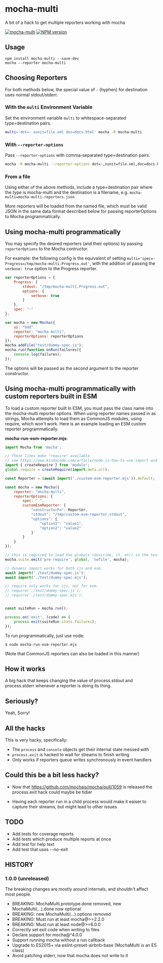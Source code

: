 mocha-multi
===========

A bit of a hack to get multiple reporters working with mocha

[![mocha-multi](https://circleci.com/gh/glenjamin/mocha-multi.svg?style=shield)](https://app.circleci.com/pipelines/github/glenjamin/mocha-multi)
[![NPM version](https://img.shields.io/npm/v/mocha-multi.svg)](https://www.npmjs.com/package/mocha-multi)

Usage
-----

    npm install mocha-multi --save-dev
    mocha --reporter mocha-multi

Choosing Reporters
------------------

For both methods below, the special value of `-` (hyphen) for destination uses normal stdout/stderr.

### With the `multi` Environment Variable

Set the environment variable `multi` to whitespace-separated type=destination pairs.

```bash
multi='dot=- xunit=file.xml doc=docs.html' mocha -R mocha-multi
```

### With `--reporter-options`

Pass `--reporter-options` with comma-separated type=destination pairs.

```bash
mocha -R mocha-multi --reporter-options dot=-,xunit=file.xml,doc=docs.html
```

### From a file

Using either of the above methods, include a type=destination pair where the type is mocha-multi and the destination is a filename, e.g. `mocha-multi=mocha-multi-reporters.json`

More reporters will be loaded from the named file, which must be valid JSON in the same data format described below for passing reporterOptions to Mocha programmatically.

Using mocha-multi programmatically
----------------------------------

You may specify the desired reporters (and their options) by passing `reporterOptions` to the Mocha contructor.

For example: the following config is the equivalent of setting `multi='spec=- Progress=/tmp/mocha-multi.Progress.out'`, with the addition of passing the `verbose: true` option to the Progress reporter.

```javascript
var reporterOptions = {
	Progress: {
		stdout: "/tmp/mocha-multi.Progress.out",
		options: {
			verbose: true
		}
	},
	spec: "-"
};

var mocha = new Mocha({
    ui: "bdd"
    reporter: "mocha-multi",
    reporterOptions: reporterOptions
});
mocha.addFile("test/dummy-spec.js");
mocha.run(function onRun(failures){
    console.log(failures);
});
```

The options will be passed as the second argument to the reporter constructor.

Using mocha-multi programmatically with custom reporters built in ESM
---------------------------------------------------------------------

To load a custom reporter built in ESM, you must pass the class name into the mocha-multi reporter options. When using reporter names passed in as strings, Mocha attempts to load them as CommonJS modules, using require, which won't work. Here is an example loading an ESM custom reporter programmatically. 

**mocha-run-esm-reporter.mjs**:

```javascript
import Mocha from 'mocha';

// These lines make "require" available
// see https://www.kindacode.com/article/node-js-how-to-use-import-and-require-in-the-same-file/
import { createRequire } from 'module';
global.require = createRequire(import.meta.url);

const Reporter = (await import('./custom-esm-reporter.mjs')).default;

const mocha = new Mocha({
    reporter: "mocha-multi",
    reporterOptions: {
        spec: "-",
        customEsmReporter: {
            "constructorFn": Reporter,
            "stdout": "/tmp/custom-esm-reporter.stdout",
            "options": {
                "option1": "value1",
                "option2": "value2"
            }
        }
    }
});

// this is required to load the globals (describe, it, etc) in the test files
mocha.suite.emit('pre-require', global, 'nofile', mocha);

// dynamic import works for both cjs and esm.
await import('./test/dummy-spec.js');
await import('./test/dummy-spec.mjs');

// require only works for cjs, not for esm.
// require('./test/dummy-spec.js');
// require('./test/dummy-spec.mjs');


const suiteRun = mocha.run();

process.on('exit', (code) => {
    process.exit(suiteRun.stats.failures);
});
```

To run programmatically, just use node:

```
$ node mocha-run-esm-reporter.mjs
```

(Note that CommonJS reporters can also be loaded in this manner)


How it works
------------

A big hack that keeps changing the value of process.stdout and process.stderr whenever a reporter is doing its thing.

Seriously?
----------

Yeah, Sorry!

All the hacks
-------------

This is very hacky, specifically:

 * The `process` and `console` objects get their internal state messed with
 * `process.exit` is hacked to wait for streams to finish writing
 * Only works if reporters queue writes synchronously in event handlers

Could this be a bit less hacky?
-------------------------------

 * Now that https://github.com/mochajs/mocha/pull/1059 is released the process.exit hack could maybe be tidier

 * Having each reporter run in a child process would make it eaiser to capture their streams, but might lead to other issues

TODO
----

* Add tests for coverage reports
* Add tests which produce multiple reports at once
* Add test for help text
* Add test that uses --no-exit

HISTORY
-------

### 1.0.0 (unreleased)

The breaking changes are mostly around internals, and shouldn't affect most people.

* BREAKING: MochaMulti.prototype.done removed, new MochaMulti(...).done now optional
* BREAKING: new MochaMulti(...).options removed
* BREAKING: Must run at least mocha@>=2.2.0
* BREAKING: Must run at least node@>=6.0.0
* Correctly set exit code when writing to files
* Declare support for mocha@^4.0.0
* Support running mocha without a run callback
* Upgrade to ES2015+ via eslint-preset-airbnb-base (MochaMulti is an ES class)
* Avoid patching stderr, now that mocha does not write to it
